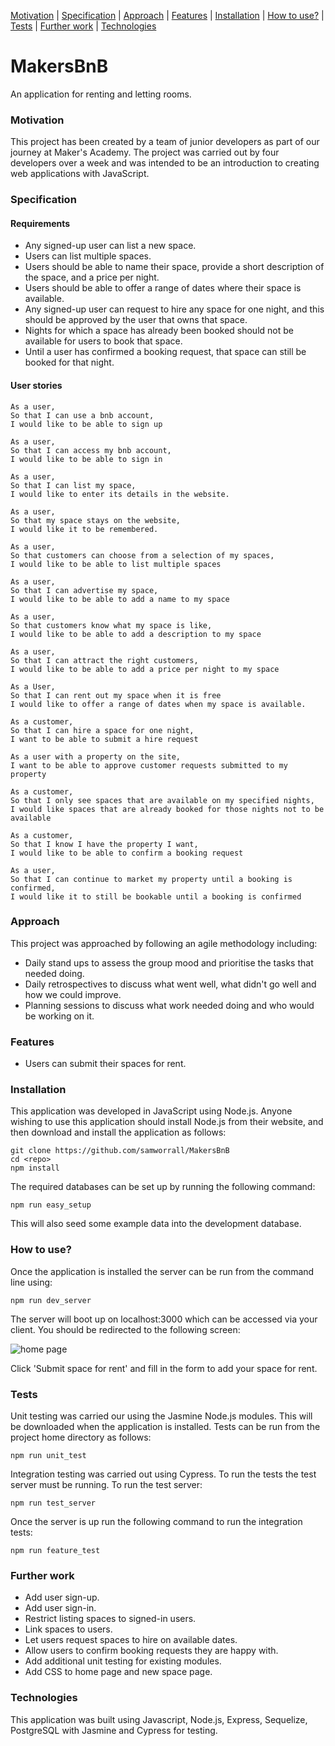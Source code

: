 [Motivation](#motivation) | [Specification](#specification) | [Approach](#approach) | [Features](#features) | [Installation](#installation) | [How to use?](#how-to-use) | [Tests](#tests) | [Further work](#further-work) | [Technologies](#technologies)

# MakersBnB

An application for renting and letting rooms.

### Motivation

This project has been created by a team of junior developers as part of our journey at Maker's Academy. The project was carried out by four developers over a week and was intended to be an introduction to creating web applications with JavaScript.

### Specification

#### Requirements

- Any signed-up user can list a new space.
- Users can list multiple spaces.
- Users should be able to name their space, provide a short description of the space, and a price per night.
- Users should be able to offer a range of dates where their space is available.
- Any signed-up user can request to hire any space for one night, and this should be approved by the user that owns that space.
- Nights for which a space has already been booked should not be available for users to book that space.
- Until a user has confirmed a booking request, that space can still be booked for that night.

#### User stories

```
As a user,
So that I can use a bnb account,
I would like to be able to sign up

As a user,
So that I can access my bnb account,
I would like to be able to sign in

As a user,
So that I can list my space,
I would like to enter its details in the website.

As a user,
So that my space stays on the website,
I would like it to be remembered.

As a user,
So that customers can choose from a selection of my spaces,
I would like to be able to list multiple spaces

As a user,
So that I can advertise my space,
I would like to be able to add a name to my space

As a user,
So that customers know what my space is like,
I would like to be able to add a description to my space

As a user,
So that I can attract the right customers,
I would like to be able to add a price per night to my space

As a User,
So that I can rent out my space when it is free
I would like to offer a range of dates when my space is available.

As a customer,
So that I can hire a space for one night,
I want to be able to submit a hire request

As a user with a property on the site,
I want to be able to approve customer requests submitted to my property

As a customer,
So that I only see spaces that are available on my specified nights,
I would like spaces that are already booked for those nights not to be available

As a customer,
So that I know I have the property I want,
I would like to be able to confirm a booking request

As a user,
So that I can continue to market my property until a booking is confirmed,
I would like it to still be bookable until a booking is confirmed

```

### Approach

This project was approached by following an agile methodology including:

* Daily stand ups to assess the group mood and prioritise the tasks that needed doing.
* Daily retrospectives to discuss what went well, what didn't go well and how we could improve.
* Planning sessions to discuss what work needed doing and who would be working on it.

### Features

- Users can submit their spaces for rent.

### Installation

This application was developed in JavaScript using Node.js. Anyone wishing to use this application should install Node.js from their website, and then download and install the application as follows:

```
git clone https://github.com/samworrall/MakersBnB
cd <repo>
npm install
```

The required databases can be set up by running the following command:

```
npm run easy_setup
```

This will also seed some example data into the development database.

### How to use?

Once the application is installed the server can be run from the command line using:

```
npm run dev_server
```

The server will boot up on localhost:3000 which can be accessed via your client. You should be redirected to the following screen:

![home page](https://i.imgur.com/dyOj2CK.png)

Click 'Submit space for rent' and fill in the form to add your space for rent.

### Tests

Unit testing was carried our using the Jasmine Node.js modules. This will be downloaded when the application is installed. Tests can be run from the project home directory as follows:

```
npm run unit_test
```

Integration testing was carried out using Cypress. To run the tests the test server must be running. To run the test server:

```
npm run test_server
```

Once the server is up run the following command to run the integration tests:

```
npm run feature_test
```

### Further work

- Add user sign-up.
- Add user sign-in.
- Restrict listing spaces to signed-in users.
- Link spaces to users.
- Let users request spaces to hire on available dates.
- Allow users to confirm booking requests they are happy with.
- Add additional unit testing for existing modules.
- Add CSS to home page and new space page.

### Technologies

This application was built using Javascript, Node.js, Express, Sequelize, PostgreSQL with Jasmine and Cypress for testing.

